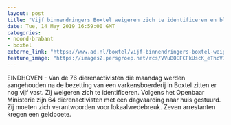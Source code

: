 ```yaml
---
layout: post
title: "Vijf binnendringers Boxtel weigeren zich te identificeren en blijven daarom in de cel"
date: Tue, 14 May 2019 16:59:00 GMT
categories: 
- noord-brabant 
- boxtel 
externe_link: "https://www.ad.nl/boxtel/vijf-binnendringers-boxtel-weigeren-zich-te-identificeren-en-blijven-daarom-in-de-cel~adb7c151/"
feature_image: "https://images2.persgroep.net/rcs/VVuBOEFCFkUscK_eThcVILExNs4/diocontent/148293210/_fitwidth/400/?appId=21791a8992982cd8da851550a453bd7f&quality=0.7"
---
```


EINDHOVEN - Van de 76 dierenactivisten die maandag werden aangehouden na de bezetting van een varkensboerderij in Boxtel zitten er nog vijf vast. Zij weigeren zich te identificeren. Volgens het Openbaar Ministerie zijn 64 dierenactivisten met een dagvaarding naar huis gestuurd. Zij moeten zich verantwoorden voor lokaalvredebreuk. Zeven arrestanten kregen een geldboete.
